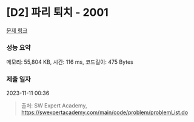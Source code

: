 # [D2] 파리 퇴치 - 2001 

[문제 링크](https://swexpertacademy.com/main/code/problem/problemDetail.do?contestProbId=AV5PzOCKAigDFAUq) 

### 성능 요약

메모리: 55,804 KB, 시간: 116 ms, 코드길이: 475 Bytes

### 제출 일자

2023-11-11 00:36



> 출처: SW Expert Academy, https://swexpertacademy.com/main/code/problem/problemList.do